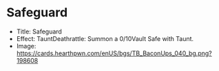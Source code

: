 # Safeguard
- Title:  Safeguard
- Effect:  TauntDeathrattle: Summon a 0/10Vault Safe with Taunt.
- Image:  https://cards.hearthpwn.com/enUS/bgs/TB_BaconUps_040_bg.png?198608
